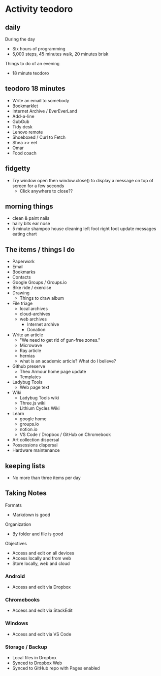 # Activity teodoro

## daily

During the day

* Six hours of programming
* 5,000 steps, 45 minutes walk, 20 minutes brisk

Things to do of an evening

* 18 minute teodoro




## teodoro 18 minutes

* Write an email to somebody
* Bookmarklet
* Internet Archive / EverEverLand
* Add-a-line
* GubGub
* Tidy desk
* Lenovo remote
* Shoeboxed / Curl to Fetch
* Shea >> eel
* Omar
* Food coach


## fidgetty

* Try window open then window.close() to display a message on top of screen for a few seconds
	* Click anywhere to close??


## morning things

* clean & paint nails
* hairy bits ear nose
* 5 minute shampoo
house cleaning
left foot
right foot
update messages
eating chart


## The items / things I do

* Paperwork
* Email
* Bookmarks
* Contacts
* Google Groups / Groups.io
* Bike ride / exercise
* Drawing
	* Things to draw album
* File triage
	* local archives
	* cloud-archives
	* web archives
		* Internet archive
		* Donation
* Write an article
	* "We need to get rid of gun-free zones."
	* Microwave
	* Ray article
	* hernias
	* what is an academic article? What do I believe?
* Github preserve
	* Theo Armour home page update
	* Templates
* Ladybug Tools
	* Web page text
* Wiki
	* Ladybug Tools wiki
	* Three.js wiki
	* Lithium Cycles Wiki
* Learn
	* google home
	* groups.io
	* notion.io
	* VS Code / Dropbox / GitHub on Chromebook
* Art collection dispersal
* Possessions dispersal
* Hardware maintenance

## keeping lists

* No more than three items per day

## Taking Notes

Formats

* Markdown is good

Organization

* By folder and file is good

Objectives

* Access and edit on all devices
* Access locally and from web
* Store locally, web and cloud

### Android

* Access and edit via Dropbox

### Chromebooks

* Access and edit via StackEdit

### Windows

* Access and edit via VS Code

### Storage / Backup

* Local files in Dropbox
* Synced to Dropbox Web
* Synced to GitHub repo with Pages enabled

